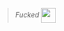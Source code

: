 >_Fucked_ <img src="https://media.tenor.com/uvs84qLH_l8AAAAi/nahh-nah.gif" width="30px" align="center">

